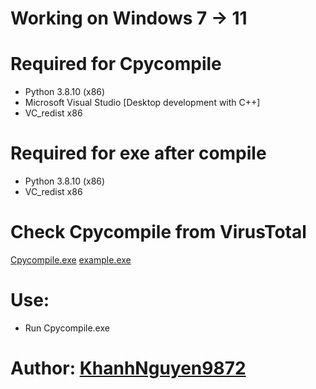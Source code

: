 # Working on Windows 7 -> 11

# Required for Cpycompile
- Python 3.8.10 (x86)
- Microsoft Visual Studio [Desktop development with C++]
- VC_redist x86

# Required for exe after compile
- Python 3.8.10 (x86)
- VC_redist x86

# Check Cpycompile from VirusTotal
[Cpycompile.exe](https://www.virustotal.com/gui/file/eb779c26c68c12b4e6e68ec8380fe05aec71ed4d28cf773ccfb7cc0cd6a89731/detection)
[example.exe](https://www.virustotal.com/gui/file/58a49233b0fa522c490cf237d18bfa8f7cfd7783e25ee6004ed811dad4475463/detection)

# Use:
- Run Cpycompile.exe

# Author: [KhanhNguyen9872](https://fb.me/khanh10a1)